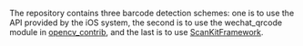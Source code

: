 The repository contains three barcode detection schemes: one is to use the API provided by the iOS system, the second is to use the wechat_qrcode module in [opencv_contrib](https://github.com/opencv/opencv_contrib), and the last is to use [ScanKitFramework](https://developer.huawei.com/consumer/cn/doc/HMSCore-Guides/ios-integrating-sdk-0000001050172400).
